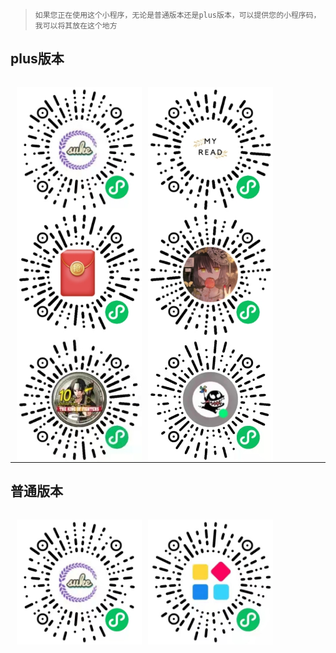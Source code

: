 

> `如果您正在使用这个小程序，无论是普通版本还是plus版本，可以提供您的小程序码，我可以将其放在这个地方`

## plus版本

<div style="display: flex;flex-direction: row;justify-content: flex-start;flex-wrap: wrap" > 


<div style="width:200px;height: 200px;margin-left: 10px; ">

![suke](./images/qrcode_user/suke.jpg)

</div>

<div style="width:200px;height: 200px;margin-left: 10px; ">

![七乐电脑](./images/qrcode_user/qilediannao.jpg)

</div>


<div style="width:200px;height: 200px;margin-left: 10px; ">

![实惠儿](./images/qrcode_user/shihuier.jpg)

</div>

<div style="width:200px;height: 200px;margin-left: 10px; ">

![永安序](./images/qrcode_user/yonganxu.jpg)

</div>


<div style="width:200px;height: 200px;margin-left: 10px; ">

![darkAthena](./images/qrcode_user/darkAthena.jpg)

</div>

<div style="width:200px;height: 200px;margin-left: 10px; ">

![yangdada](./images/qrcode_user/yangdada.jpg)

</div>

</div>


----


## 普通版本

<div style="display: flex;flex-direction: row;justify-content: flex-start;flex-wrap: wrap;" > 

<div style="width:200px;height: 200px;margin-left: 10px; ">

![suke](./images/qrcode_user/suke.jpg)

</div>

<div style="width:200px;height: 200px;margin-left: 10px; ">

![即刻研习社](./images/qrcode_user/jikeyanxishe.jpg)

</div>


</div>


